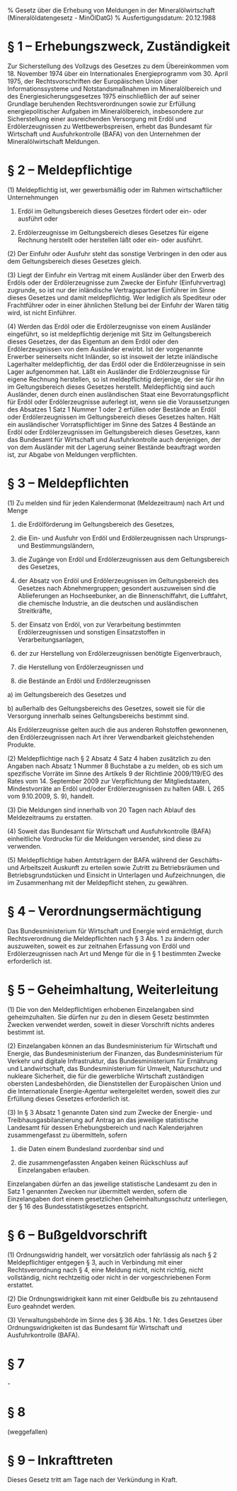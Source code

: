 % Gesetz über die Erhebung von Meldungen in der Mineralölwirtschaft  (Mineralöldatengesetz - MinÖlDatG)
% Ausfertigungsdatum: 20.12.1988
 
# § 1 – Erhebungszweck, Zuständigkeit

Zur Sicherstellung des Vollzugs des Gesetzes zu dem Übereinkommen vom 18. November 1974 über ein Internationales Energieprogramm vom 30. April 1975, der Rechtsvorschriften der Europäischen Union über Informationssysteme und Notstandsmaßnahmen im Mineralölbereich und des Energiesicherungsgesetzes 1975 einschließlich der auf seiner Grundlage beruhenden Rechtsverordnungen sowie zur Erfüllung energiepolitischer Aufgaben im Mineralölbereich, insbesondere zur Sicherstellung einer ausreichenden Versorgung mit Erdöl und Erdölerzeugnissen zu Wettbewerbspreisen, erhebt das Bundesamt für Wirtschaft und Ausfuhrkontrolle (BAFA) von den Unternehmen der Mineralölwirtschaft Meldungen.

# § 2 – Meldepflichtige

(1) Meldepflichtig ist, wer gewerbsmäßig oder im Rahmen wirtschaftlicher Unternehmungen

1. Erdöl im Geltungsbereich dieses Gesetzes fördert oder ein- oder ausführt oder

2. Erdölerzeugnisse im Geltungsbereich dieses Gesetzes für eigene Rechnung herstellt oder herstellen läßt oder ein- oder ausführt.

(2) Der Einfuhr oder Ausfuhr steht das sonstige Verbringen in den oder aus dem Geltungsbereich dieses Gesetzes gleich.

(3) Liegt der Einfuhr ein Vertrag mit einem Ausländer über den Erwerb des Erdöls oder der Erdölerzeugnisse zum Zwecke der Einfuhr (Einfuhrvertrag) zugrunde, so ist nur der inländische Vertragspartner Einführer im Sinne dieses Gesetzes und damit meldepflichtig. Wer lediglich als Spediteur oder Frachtführer oder in einer ähnlichen Stellung bei der Einfuhr der Waren tätig wird, ist nicht Einführer.

(4) Werden das Erdöl oder die Erdölerzeugnisse von einem Ausländer eingeführt, so ist meldepflichtig derjenige mit Sitz im Geltungsbereich dieses Gesetzes, der das Eigentum an dem Erdöl oder den Erdölerzeugnissen von dem Ausländer erwirbt. Ist der vorgenannte Erwerber seinerseits nicht Inländer, so ist insoweit der letzte inländische Lagerhalter meldepflichtig, der das Erdöl oder die Erdölerzeugnisse in sein Lager aufgenommen hat. Läßt ein Ausländer die Erdölerzeugnisse für eigene Rechnung herstellen, so ist meldepflichtig derjenige, der sie für ihn im Geltungsbereich dieses Gesetzes herstellt. Meldepflichtig sind auch Ausländer, denen durch einen ausländischen Staat eine Bevorratungspflicht für Erdöl oder Erdölerzeugnisse auferlegt ist, wenn sie die Voraussetzungen des Absatzes 1 Satz 1 Nummer 1 oder 2 erfüllen oder Bestände an Erdöl oder Erdölerzeugnissen im Geltungsbereich dieses Gesetzes halten. Hält ein ausländischer Vorratspflichtiger im Sinne des Satzes 4 Bestände an Erdöl oder Erdölerzeugnissen im Geltungsbereich dieses Gesetzes, kann das Bundesamt für Wirtschaft und Ausfuhrkontrolle auch denjenigen, der von dem Ausländer mit der Lagerung seiner Bestände beauftragt worden ist, zur Abgabe von Meldungen verpflichten.

# § 3 – Meldepflichten

(1) Zu melden sind für jeden Kalendermonat (Meldezeitraum) nach Art und Menge

1. die Erdölförderung im Geltungsbereich des Gesetzes,

2. die Ein- und Ausfuhr von Erdöl und Erdölerzeugnissen nach Ursprungs- und Bestimmungsländern,

3. die Zugänge von Erdöl und Erdölerzeugnissen aus dem Geltungsbereich des Gesetzes,

4. der Absatz von Erdöl und Erdölerzeugnissen im Geltungsbereich des Gesetzes nach Abnehmergruppen; gesondert auszuweisen sind die Ablieferungen an Hochseebunker, an die Binnenschiffahrt, die Luftfahrt, die chemische Industrie, an die deutschen und ausländischen Streitkräfte,

5. der Einsatz von Erdöl, von zur Verarbeitung bestimmten Erdölerzeugnissen und sonstigen Einsatzstoffen in Verarbeitungsanlagen,

6. der zur Herstellung von Erdölerzeugnissen benötigte Eigenverbrauch,

7. die Herstellung von Erdölerzeugnissen und

8. die Bestände an Erdöl und Erdölerzeugnissen

a) im Geltungsbereich des Gesetzes und

b) außerhalb des Geltungsbereichs des Gesetzes, soweit sie für die Versorgung innerhalb seines Geltungsbereichs bestimmt sind.

Als Erdölerzeugnisse gelten auch die aus anderen Rohstoffen gewonnenen, den Erdölerzeugnissen nach Art ihrer Verwendbarkeit gleichstehenden Produkte.

(2) Meldepflichtige nach § 2 Absatz 4 Satz 4 haben zusätzlich zu den Angaben nach Absatz 1 Nummer 8 Buchstabe a zu melden, ob es sich um spezifische Vorräte im Sinne des Artikels 9 der Richtlinie 2009/119/EG des Rates vom 14. September 2009 zur Verpflichtung der Mitgliedstaaten, Mindestvorräte an Erdöl und/oder Erdölerzeugnissen zu halten (ABl. L 265 vom 9.10.2009, S. 9), handelt.

(3) Die Meldungen sind innerhalb von 20 Tagen nach Ablauf des Meldezeitraums zu erstatten.

(4) Soweit das Bundesamt für Wirtschaft und Ausfuhrkontrolle (BAFA) einheitliche Vordrucke für die Meldungen versendet, sind diese zu verwenden.

(5) Meldepflichtige haben Amtsträgern der BAFA während der Geschäfts- und Arbeitszeit Auskunft zu erteilen sowie Zutritt zu Betriebsräumen und Betriebsgrundstücken und Einsicht in Unterlagen und Aufzeichnungen, die im Zusammenhang mit der Meldepflicht stehen, zu gewähren.

# § 4 – Verordnungsermächtigung

Das Bundesministerium für Wirtschaft und Energie wird ermächtigt, durch Rechtsverordnung die Meldepflichten nach § 3 Abs. 1 zu ändern oder auszuweiten, soweit es zur zeitnahen Erfassung von Erdöl und Erdölerzeugnissen nach Art und Menge für die in § 1 bestimmten Zwecke erforderlich ist.

# § 5 – Geheimhaltung, Weiterleitung

(1) Die von den Meldepflichtigen erhobenen Einzelangaben sind geheimzuhalten. Sie dürfen nur zu den in diesem Gesetz bestimmten Zwecken verwendet werden, soweit in dieser Vorschrift nichts anderes bestimmt ist.

(2) Einzelangaben können an das Bundesministerium für Wirtschaft und Energie, das Bundesministerium der Finanzen, das Bundesministerium für Verkehr und digitale Infrastruktur, das Bundesministerium für Ernährung und Landwirtschaft, das Bundesministerium für Umwelt, Naturschutz und nukleare Sicherheit, die für die gewerbliche Wirtschaft zuständigen obersten Landesbehörden, die Dienststellen der Europäischen Union und die Internationale Energie-Agentur weitergeleitet werden, soweit dies zur Erfüllung dieses Gesetzes erforderlich ist.

(3) In § 3 Absatz 1 genannte Daten sind zum Zwecke der Energie- und Treibhausgasbilanzierung auf Antrag an das jeweilige statistische Landesamt für dessen Erhebungsbereich und nach Kalenderjahren zusammengefasst zu übermitteln, sofern

1. die Daten einem Bundesland zuordenbar sind und

2. die zusammengefassten Angaben keinen Rückschluss auf Einzelangaben erlauben.

Einzelangaben dürfen an das jeweilige statistische Landesamt zu den in Satz 1 genannten Zwecken nur übermittelt werden, sofern die Einzelangaben dort einem gesetzlichen Geheimhaltungsschutz unterliegen, der § 16 des Bundesstatistikgesetzes entspricht.

# § 6 – Bußgeldvorschrift

(1) Ordnungswidrig handelt, wer vorsätzlich oder fahrlässig als nach § 2 Meldepflichtiger entgegen § 3, auch in Verbindung mit einer Rechtsverordnung nach § 4, eine Meldung nicht, nicht richtig, nicht vollständig, nicht rechtzeitig oder nicht in der vorgeschriebenen Form erstattet.

(2) Die Ordnungswidrigkeit kann mit einer Geldbuße bis zu zehntausend Euro geahndet werden.

(3) Verwaltungsbehörde im Sinne des § 36 Abs. 1 Nr. 1 des Gesetzes über Ordnungswidrigkeiten ist das Bundesamt für Wirtschaft und Ausfuhrkontrolle (BAFA).

# § 7

\-

# § 8

(weggefallen)

# § 9 – Inkrafttreten

Dieses Gesetz tritt am Tage nach der Verkündung in Kraft.

